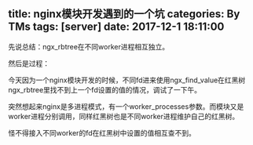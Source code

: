 title: nginx模块开发遇到的一个坑
categories: By TMs
tags: [server]
date: 2017-12-1 18:11:00
---

先说总结：ngx_rbtree在不同worker进程相互独立。

然后是过程：

今天因为一个nginx模块开发的时候，不同fd进来使用ngx_find_value在红黑树ngx_rbtree里找不到上一个fd设置的值的情况，调试了一下午。

突然想起来nginx是多进程模式，有一个worker_processes参数。而模块又是worker进程分别调用，同样红黑树也是不同worker进程维护自己的红黑树。

怪不得接入不同worker的fd在红黑树中设置的值相互查不到。